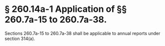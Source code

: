 # § 260.14a-1   Application of §§ 260.7a-15 to 260.7a-38.

Sections 260.7a-15 to 260.7a-38 shall be applicable to annual reports under section 314(a).




